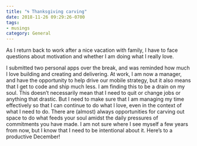 ```yaml
---
title: "🌀 Thanksgiving carving"
date: 2018-11-26 09:29:26-0700
tags:
- musings
category: General
---
```


As I return back to work after a nice vacation with family, I have to face questions about motivation and whether I am doing what I really love.

I submitted two personal apps over the break, and was reminded how much I love building and creating and delivering. At work, I am now a manager, and have the opportunity to help drive our mobile strategy, but it also means that I get to code and ship much less. I am finding this to be a drain on my soul. This doesn’t necessarily mean that I need to quit or change jobs or anything that drastic. But I need to make sure that I am managing my time effectively so that I can continue to do what I love, even in the context of what I need to do. There are (almost) always opportunities for carving out space to do what feeds your soul amidst the daily pressures of commitments you have made. I am not sure where I see myself a few years from now, but I know that I need to be intentional about it. Here’s to a productive December!